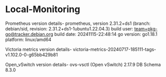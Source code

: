# Local-Monitoring
Prometheus version details-
prometheus, version 2.31.2+ds1 (branch: debian/sid, revision: 2.31.2+ds1-1ubuntu1.22.04.3)
  build user:       team+pkg-go@tracker.debian.org
  build date:       20241115-22:48:14
  go version:       go1.18.1
  platform:         linux/amd64
  
Victoria metrics version details-
victoria-metrics-20240717-185111-tags-v1.102.0-0-g65bb429b81

Open_vSwitch version details-
ovs-vsctl (Open vSwitch) 2.17.9
DB Schema 8.3.0
